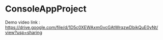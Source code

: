 # ConsoleAppProject

Demo video link : https://drive.google.com/file/d/1D5c0XEWAxmGvcGAtWrqzwDbikQuE0yNt/view?usp=sharing
